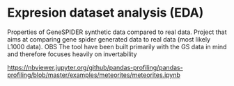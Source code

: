 # Expresion dataset analysis (EDA)

Properties of GeneSPIDER synthetic data compared to real data.
Project that aims at comparing gene spider generated data to real data (most likely L1000 data).
OBS The tool have been built primarily with the GS data in mind and therefore focuses heavily on invertability

https://nbviewer.jupyter.org/github/pandas-profiling/pandas-profiling/blob/master/examples/meteorites/meteorites.ipynb